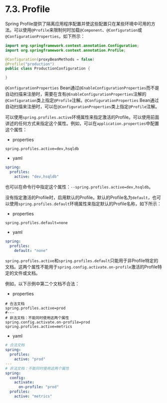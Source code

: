 # 7.3. Profile

Spring Profile提供了隔离应用程序配置并使这些配置只在某些环境中可用的方法。可以使用`@Profile`来限制何时加载`@Component`、`@Configuration`或`@ConfigurationProperties`，如下所示：

```java
import org.springframework.context.annotation.Configuration;
import org.springframework.context.annotation.Profile;

@Configuration(proxyBeanMethods = false)
@Profile("production")
public class ProductionConfiguration {

}
```

<univ-note type="note">

`@ConfigurationProperties` Bean通过`@EnableConfigurationProperties`而不是自动扫描来注册时，需要在含有`@EnableConfigurationProperties`注解的`@Configuration`类上指定`@Profile`注解。`@ConfigurationProperties` Bean通过自动扫描来注册时，可以在`@ConfigurationProperties`类上指定`@Profile`注解。

</univ-note>

可以使用`spring.profiles.active`环境属性来指定激活的Profile。可以使用前面讲述的任何方式来指定这个属性。例如，可以在`application.properties`中配置这个属性：

+ properties

```properties
spring.profiles.active=dev,hsqldb
```

+ yaml

```yaml
spring:
  profiles:
    active: "dev,hsqldb"
```

也可以在命令行中指定这个属性：`--spring.profiles.active=dev,hsqldb`。

没有指定激活的Profile时，启用默认的Profile。默认的Profile名为`default`，也可以使用`spring.profiles.default`环境属性来指定默认的Profile名称，如下所示：

+ properties

```properties
spring.profiles.default=none
```

+ yaml

```yaml
spring:
  profiles:
    default: "none"
```

`spring.profiles.active`和`spring.profiles.default`只能用于非Profile特定的文档。这两个属性不能用于`spring.config.activate.on-profile`激活的Profile特定的文件或文档。

例如，以下示例中第二个文档不合法：

+ properties

```properties
# 合法文档
spring.profiles.active=prod
#---
# 非法文档：不能同时使用这两个属性
spring.config.activate.on-profile=prod
spring.profiles.active=metrics
```

+ yaml

```yaml
# 合法文档
spring:
  profiles:
    active: "prod"
---
# 非法文档：不能同时使用这两个属性
spring:
  config:
    activate:
      on-profile: "prod"
  profiles:
    active: "metrics"
```
